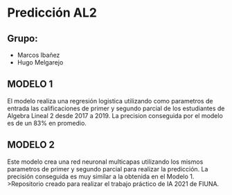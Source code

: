 <h1>Predicción AL2</h1>
<h2>Grupo: </h2>

- Marcos Ibañez 
- Hugo Melgarejo



<h2>MODELO 1</h2>
El modelo realiza una regresión logistica utilizando como parametros de entrada las calificaciones de primer y segundo parcial de los estudiantes de Algebra Lineal 2 
desde 2017 a 2019. La precision conseguida por el modelo es de un 83% en promedio.

<h2>MODELO 2</h2>
Este modelo crea una red neuronal multicapas utilizando los mismos parametros de primer y segundo parcial para realizar la predicción. La precisión conseguida es muy similar a la obtenida en el Modelo 1.
>Repositorio creado para realizar el trabajo práctico de IA 2021 de FIUNA.
